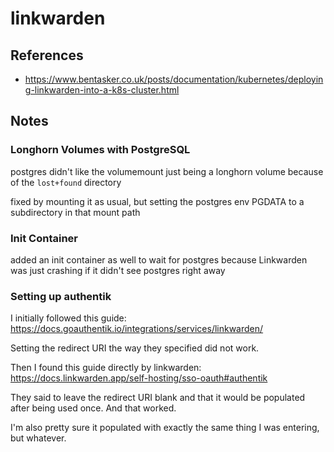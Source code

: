 # linkwarden

## References

- <https://www.bentasker.co.uk/posts/documentation/kubernetes/deploying-linkwarden-into-a-k8s-cluster.html>

## Notes

### Longhorn Volumes with PostgreSQL

postgres didn't like the volumemount just being a longhorn volume because of the `lost+found` directory

fixed by mounting it as usual, but setting the postgres env PGDATA to a subdirectory in that mount path

### Init Container

added an init container as well to wait for postgres because Linkwarden was just crashing if it didn't see postgres right away

### Setting up authentik

I initially followed this guide: <https://docs.goauthentik.io/integrations/services/linkwarden/>

Setting the redirect URI the way they specified did not work.

Then I found this guide directly by linkwarden: <https://docs.linkwarden.app/self-hosting/sso-oauth#authentik>

They said to leave the redirect URI blank and that it would be populated after being used once.  And that worked.

I'm also pretty sure it populated with exactly the same thing I was entering, but whatever.
